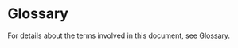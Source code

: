 # Glossary<a name="Glossary"></a>

For details about the terms involved in this document, see  [Glossary](https://docs.otc.t-systems.com/en-us/glossary/index.html).

